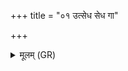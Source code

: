 +++
title = "०१ उत्सेध सेध गा"

+++
<details><summary>मूलम् (GR)</summary>

उत्सेध सेध गा अजन्  
विन्देहेरां महस् कृधि ।  
मा वो रिषत् कूटग्राहो +++(Bhatt. riṣāt)+++  
मा व आ शारि लाङ्गलम् ॥
</details>